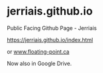 # jerriais.github.io
Public Facing Github Page - Jerriais

https://jerriais.github.io/index.html 

or www.floating-point.ca 

Now also in Google Drive.
